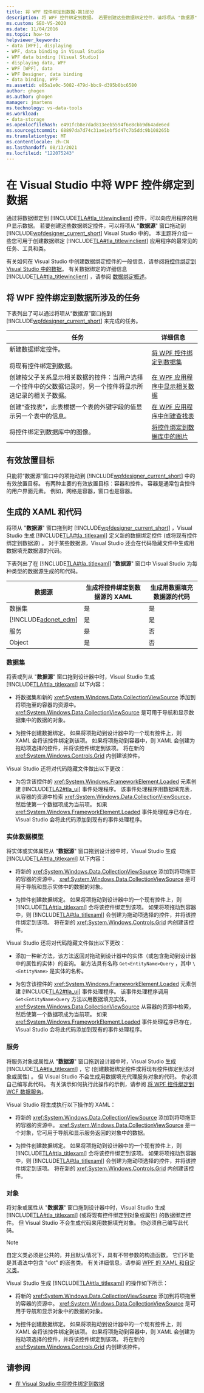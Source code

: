 ```yaml
---
title: 将 WPF 控件绑定到数据-第1部分
description: 将 WPF 控件绑定到数据。 若要创建这些数据绑定控件，请将项从 "数据源" 窗口拖动到 Visual Studio 的 WPF 设计器中。
ms.custom: SEO-VS-2020
ms.date: 11/04/2016
ms.topic: how-to
helpviewer_keywords:
- data [WPF], displaying
- WPF, data binding in Visual Studio
- WPF data binding [Visual Studio]
- displaying data, WPF
- WPF [WPF], data
- WPF Designer, data binding
- data binding, WPF
ms.assetid: e05a1e0c-5082-479d-bbc9-d395b0bc6580
author: ghogen
ms.author: ghogen
manager: jmartens
ms.technology: vs-data-tools
ms.workload:
- data-storage
ms.openlocfilehash: e491fcb8e7dad813eeb5594f6e8cbb9d64ade6ed
ms.sourcegitcommit: 68897da7d74c31ae1ebf5d47c7b5ddc9b108265b
ms.translationtype: MT
ms.contentlocale: zh-CN
ms.lasthandoff: 08/13/2021
ms.locfileid: "122075243"
---
```

# <a name="bind-wpf-controls-to-data-in-visual-studio"></a>在 Visual Studio 中将 WPF 控件绑定到数据

通过将数据绑定到 [!INCLUDE[TLA#tla_titlewinclient](../data-tools/includes/tlasharptla_titlewinclient_md.md)] 控件，可以向应用程序的用户显示数据。 若要创建这些数据绑定控件，可以将项从 "**数据源**" 窗口拖动到 [!INCLUDE[wpfdesigner_current_short](../data-tools/includes/wpfdesigner_current_short_md.md)] Visual Studio 中的。 本主题将介绍一些您可用于创建数据绑定 [!INCLUDE[TLA#tla_titlewinclient](../data-tools/includes/tlasharptla_titlewinclient_md.md)] 应用程序的最常见的任务、工具和类。

有关如何在 Visual Studio 中创建数据绑定控件的一般信息，请参阅[将控件绑定到 Visual Studio 中的数据](../data-tools/bind-controls-to-data-in-visual-studio.md)。 有关数据绑定的详细信息 [!INCLUDE[TLA#tla_titlewinclient](../data-tools/includes/tlasharptla_titlewinclient_md.md)] ，请参阅 [数据绑定概述](/dotnet/desktop-wpf/data/data-binding-overview)。

## <a name="tasks-involved-in-binding-wpf-controls-to-data"></a>将 WPF 控件绑定到数据所涉及的任务

下表列出了可以通过将项从“数据源”窗口拖到 [!INCLUDE[wpfdesigner_current_short](../data-tools/includes/wpfdesigner_current_short_md.md)] 来完成的任务。

|任务|详细信息|
|----------| - |
|新建数据绑定控件。<br /><br /> 将现有控件绑定到数据。|[将 WPF 控件绑定到数据集](../data-tools/bind-wpf-controls-to-a-dataset.md)|
|创建按父子关系显示相关数据的控件：当用户选择一个控件中的父数据记录时，另一个控件将显示所选记录的相关子数据。|[在 WPF 应用程序中显示相关数据](../data-tools/display-related-data-in-wpf-applications.md)|
|创建“查找表”，此表根据一个表的外键字段的值显示另一个表中的信息。|[在 WPF 应用程序中创建查找表](../data-tools/create-lookup-tables-in-wpf-applications.md)|
|将控件绑定到数据库中的图像。|[将控件绑定到数据库中的图片](../data-tools/bind-controls-to-pictures-from-a-database.md)|

## <a name="valid-drop-targets"></a>有效放置目标

只能将“数据源”窗口中的项拖动到 [!INCLUDE[wpfdesigner_current_short](../data-tools/includes/wpfdesigner_current_short_md.md)] 中的有效放置目标。 有两种主要的有效放置目标：容器和控件。 容器是通常包含控件的用户界面元素。 例如，网格是容器，窗口也是容器。

## <a name="generated-xaml-and-code"></a>生成的 XAML 和代码

将项从 "**数据源**" 窗口拖到时 [!INCLUDE[wpfdesigner_current_short](../data-tools/includes/wpfdesigner_current_short_md.md)] ，Visual Studio 生成 [!INCLUDE[TLA#tla_titlexaml](../data-tools/includes/tlasharptla_titlexaml_md.md)] 定义新的数据绑定控件 (或将现有控件绑定到数据源) 。 对于某些数据源，Visual Studio 还会在代码隐藏文件中生成用数据填充数据源的代码。

下表列出了在 [!INCLUDE[TLA#tla_titlexaml](../data-tools/includes/tlasharptla_titlexaml_md.md)] "**数据源**" 窗口中 Visual Studio 为每种类型的数据源生成的和代码。

| 数据源 | 生成将控件绑定到数据源的 XAML | 生成用数据填充数据源的代码 |
| - | - | - |
| 数据集 | 是 | 是 |
| [!INCLUDE[adonet_edm](../data-tools/includes/adonet_edm_md.md)] | 是 | 是 |
| 服务 | 是 | 否 |
| Object | 是 | 否 |

### <a name="datasets"></a>数据集

将表或列从 "**数据源**" 窗口拖到设计器中时，Visual Studio 生成 [!INCLUDE[TLA#tla_titlexaml](../data-tools/includes/tlasharptla_titlexaml_md.md)] 以下内容：

- 将数据集和新的 <xref:System.Windows.Data.CollectionViewSource> 添加到将项拖至的容器的资源中。 <xref:System.Windows.Data.CollectionViewSource> 是可用于导航和显示数据集中的数据的对象。

- 为控件创建数据绑定。 如果将项拖动到设计器中的一个现有控件上，则 XAML 会将该控件绑定到该项。 如果将项拖动到容器中，则 XAML 会创建为拖动项选择的控件，并将该控件绑定到该项。 将在新的 <xref:System.Windows.Controls.Grid> 内创建该控件。

Visual Studio 还将对代码隐藏文件做出以下更改：

- 为包含该控件的 <xref:System.Windows.FrameworkElement.Loaded> 元素创建 [!INCLUDE[TLA2#tla_ui](../data-tools/includes/tla2sharptla_ui_md.md)] 事件处理程序。 该事件处理程序用数据填充表，从容器的资源中检索 <xref:System.Windows.Data.CollectionViewSource>，然后使第一个数据项成为当前项。 如果 <xref:System.Windows.FrameworkElement.Loaded> 事件处理程序已存在，Visual Studio 会将此代码添加到现有的事件处理程序。

### <a name="entity-data-models"></a>实体数据模型

将实体或实体属性从 "**数据源**" 窗口拖到设计器中时，Visual Studio 生成 [!INCLUDE[TLA#tla_titlexaml](../data-tools/includes/tlasharptla_titlexaml_md.md)] 以下内容：

- 将新的 <xref:System.Windows.Data.CollectionViewSource> 添加到将项拖至的容器的资源中。 <xref:System.Windows.Data.CollectionViewSource> 是可用于导航和显示实体中的数据的对象。

- 为控件创建数据绑定。 如果将项拖动到设计器中的一个现有控件上，则 [!INCLUDE[TLA#tla_titlexaml](../data-tools/includes/tlasharptla_titlexaml_md.md)] 会将该控件绑定到该项。 如果将项拖动到容器中，则 [!INCLUDE[TLA#tla_titlexaml](../data-tools/includes/tlasharptla_titlexaml_md.md)] 会创建为拖动项选择的控件，并将该控件绑定到该项。 将在新的 <xref:System.Windows.Controls.Grid> 内创建该控件。

Visual Studio 还将对代码隐藏文件做出以下更改：

- 添加一种新方法，该方法返回对拖动到设计器中的实体（或包含拖动到设计器中的属性的实体）的查询。 新方法具有名称 `Get<EntityName>Query` ，其中 `\<EntityName>` 是实体的名称。

- 为包含该控件的 <xref:System.Windows.FrameworkElement.Loaded> 元素创建 [!INCLUDE[TLA2#tla_ui](../data-tools/includes/tla2sharptla_ui_md.md)] 事件处理程序。 该事件处理程序调用 `Get<EntityName>Query` 方法以用数据填充实体， <xref:System.Windows.Data.CollectionViewSource> 从容器的资源中检索，然后使第一个数据项成为当前项。 如果 <xref:System.Windows.FrameworkElement.Loaded> 事件处理程序已存在，Visual Studio 会将此代码添加到现有的事件处理程序。

### <a name="services"></a>服务

将服务对象或属性从 "**数据源**" 窗口拖到设计器中时，Visual Studio 生成 [!INCLUDE[TLA#tla_titlexaml](../data-tools/includes/tlasharptla_titlexaml_md.md)] ，它 (创建数据绑定控件或将现有控件绑定到该对象或属性) 。 但 Visual Studio 不会生成用数据填充代理服务对象的代码。 你必须自己编写此代码。 有关演示如何执行此操作的示例，请参阅 [将 WPF 控件绑定到 WCF 数据服务](../data-tools/bind-wpf-controls-to-a-wcf-data-service.md)。

Visual Studio 将生成执行以下操作的 XAML：

- 将新的 <xref:System.Windows.Data.CollectionViewSource> 添加到将项拖至的容器的资源中。 <xref:System.Windows.Data.CollectionViewSource> 是一个对象，它可用于导航和显示服务返回的对象中的数据。

- 为控件创建数据绑定。 如果将项拖动到设计器中的一个现有控件上，则 [!INCLUDE[TLA#tla_titlexaml](../data-tools/includes/tlasharptla_titlexaml_md.md)] 会将该控件绑定到该项。 如果将项拖动到容器中，则 [!INCLUDE[TLA#tla_titlexaml](../data-tools/includes/tlasharptla_titlexaml_md.md)] 会创建为拖动项选择的控件，并将该控件绑定到该项。 将在新的 <xref:System.Windows.Controls.Grid> 内创建该控件。

### <a name="objects"></a>对象

将对象或属性从 "**数据源**" 窗口拖到设计器中时，Visual Studio 生成 [!INCLUDE[TLA#tla_titlexaml](../data-tools/includes/tlasharptla_titlexaml_md.md)] (或将现有控件绑定到对象或属性) 的数据绑定控件。 但 Visual Studio 不会生成代码来用数据填充对象。 你必须自己编写此代码。

> [!NOTE]
> 自定义类必须是公共的，并且默认情况下，具有不带参数的构造函数。 它们不能是其语法中包含 "dot" 的嵌套类。 有关详细信息，请参阅 [WPF 的 XAML 和自定义类](/dotnet/framework/wpf/advanced/xaml-and-custom-classes-for-wpf)。

Visual Studio 生成 [!INCLUDE[TLA#tla_titlexaml](../data-tools/includes/tlasharptla_titlexaml_md.md)] 的操作如下所示：

- 将新的 <xref:System.Windows.Data.CollectionViewSource> 添加到将项拖至的容器的资源中。 <xref:System.Windows.Data.CollectionViewSource> 是可用于导航和显示对象中的数据的对象。

- 为控件创建数据绑定。 如果将项拖动到设计器中的一个现有控件上，则 XAML 会将该控件绑定到该项。 如果将项拖动到容器中，则 XAML 会创建为拖动项选择的控件，并将该控件绑定到该项。 将在新的 <xref:System.Windows.Controls.Grid> 内创建该控件。

## <a name="see-also"></a>请参阅

- [在 Visual Studio 中将控件绑定到数据](../data-tools/bind-controls-to-data-in-visual-studio.md)
